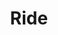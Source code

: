 ---
title: "Ride"
summary: "Ride is an English rock band formed in Oxford in 1988. The band consists of vocalists and guitarists Andy Bell and Mark Gardener, drummer Laurence \"Loz\" Colbert and bassist Steve Queralt. They have been recognised as one of the key pioneers of shoegaze, an alternative rock subgenre that emerged to prominence in the United Kingdom during the early 1990s. The band's first two albums, Nowhere and Going Blank Again , have been critically acclaimed as two of the greatest shoegaze albums of all time. The latter's lead single, \"Leave Them All Behind\", was the band's most commercially successful song, reaching No. 9 on the UK Singles Chart. Both Going Blank Again and its 1994 follow-up, Carnival of Light, peaked at No. 5 on the UK Albums Chart.
Ride broke up in 1996 prior to the release of their fourth album Tarantula, which received negative reviews. Bell joined Oasis in 1999 as their bassist. The band reunited in 2014 to tour again, and also put out the albums Weather Diaries and This Is Not a Safe Place ."
image: "ride.jpg"
apple_music_artist_url: "https://music.apple.com/gb/artist/ride/496692"
wikipedia_url: "https://en.wikipedia.org/wiki/Ride_(band)"
---
